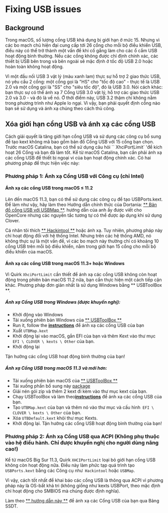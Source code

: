 # Fixing USB issues

## Background
Trong macOS, số lượng cổng USB khả dụng bị giới hạn ở mức 15. Nhưng vì các bo mạch chủ hiện đại cung cấp tới 26 cổng cho mỗi bộ điều khiển USB, điều này có thể trở thành một vấn đề khi cố gắng làm cho các ổ cắm USB hoạt động bình thường. Nếu các cổng không được chỉ định chính xác, các thiết bị USB bên trong và bên ngoài sẽ mặc định ở tốc độ USB 2.0 hoặc hoàn toàn không hoạt động.

Vì một đầu nối USB 3 vật lý (màu xanh lam) thực sự hỗ trợ 2 giao thức USB, nó yêu cầu 2 cổng: một cổng gọi là "HS" cho "tốc độ cao" - thực tế là USB 2.0 và một cổng gọi là "SS" cho "siêu tốc độ", đó là USB 3.0. Nói cách khác: bạn thực sự có thể ánh xạ 7 Cổng USB 3.0 vật lý, hỗ trợ các giao thức USB 2.0 và 3.0 - và đó là về nó. Ở thời điểm này, USB 3.2 thậm chí không nằm trong phương trình như Apple lo ngại. Vì vậy, bạn phải quyết định cổng nào bạn sẽ sử dụng và ánh xạ chúng theo cách thủ công.

## Xóa giới hạn cổng USB và ánh xạ các cổng USB
Cách giải quyết là tăng giới hạn cổng USB và sử dụng các công cụ bổ sung để tạo kext không mã bao gồm bản đồ Cổng USB với 15 cổng bạn chọn. Trước macOS Catalina, bạn có thể sử dụng câu hỏi `` XhciPortLimit` 'để kích hoạt 26 Cổng và bạn đã làm tốt. Kể từ macOS Catalina, bạn cần phải ánh xạ các cổng USB để thiết bị ngoại vi của bạn hoạt động chính xác. Có hai phương pháp để thực hiện việc này:

### Phương pháp 1: Ánh xạ Cổng USB với Công cụ (chỉ Intel)

#### Ánh xạ các cổng USB trong macOS ≤ 11.2
Lên đến macOS 11.3, bạn có thể sử dụng các công cụ để tạo USBPorts.kext. Để làm như vậy, hãy làm theo Hướng dẫn chính thức của Dortania: [** Bản đồ cổng USB với USBMap **](https://dortania.github.io/OpenCore-Post-Install/usb/system-preparation.html). 
hướng dẫn của anh ấy được viết cho OpenCore nhưng các nguyên tắc tương tự có thể được áp dụng khi sử dụng Clover.

Cá nhân tôi thích [** Hackintool **](https://github.com/headkaze/Hackintool) hoặc ánh xạ. Tuy nhiên, phương pháp này chỉ hoạt động đối với hệ thống Intel. Nhưng trên các hệ thống AMD, nó không thực sự là một vấn đề, vì các bo mạch này thường chỉ có khoảng 10 cổng USB trên mỗi bộ điều khiển, nằm trong giới hạn 15 cổng cho mỗi bộ điều khiển của macOS.

#### Ánh xạ các cổng USB trong macOS 11.3+ hoặc Windows
Vì Quirk `XhciPortLimit` cần thiết để ánh xạ các cổng USB không còn hoạt động trong phiên bản macOS 11.2 nữa, bạn cần thực hiện một cách tiếp cận khác. Phương pháp đơn giản nhất là sử dụng Windows bằng ** USBToolBox **.

##### Ánh xạ Cổng USB trong Windows (được khuyến nghị):
- Khởi động vào Windows
- Tải xuống phiên bản Windows của [** USBToolBox **](https://github.com/USBToolBox/tool/releases)
- Run it, follow the [**instructions**](https://github.com/USBToolBox/tool#usage) để ánh xạ các cổng USB của bạn
- Xuất `UTBMap.kext`
- Khởi động lại vào macOS, gắn EFI của bạn và thêm Kext vào thư mục `EFI \ CLOVER \ kexts \ Other` của bạn.
- Khởi động lại

Tận hưởng các cổng USB hoạt động bình thường của bạn!

##### Ánh xạ Cổng USB trong macOS 11.3 và mới hơn:
- Tải xuống phiên bản macOS của [** USBToolBox **](https://github.com/USBToolBox/tool/releases)
- Tải xuống phần bổ sung này [package](https://github.com/USBToolBox/kext/releases)
- Giải nén gói zip và thêm 2 kext đi kèm vào thư mục kext của bạn.
- Chạy USBToolBox và làm theo[**instructions**](https://github.com/USBToolBox/kext#usage) để ánh xạ các cổng USB của bạn.
- Tạo `UTBMap.kext` của bạn và thêm nó vào thư mục và cấu hình` EFI \ CLOVER \ kexts \ Other` của bạn.
- Xóa `UTBDefault.kext` khỏi thư mục Kexts.
- Khởi động lại.
Tận hưởng các cổng USB hoạt động bình thường của bạn!

### Phương pháp 2: Ánh xạ Cổng USB qua ACPI (Không phụ thuộc vào hệ điều hành. Chỉ được khuyến nghị cho người dùng nâng cao!)
Kể từ macOS Big Sur 11.3, Quirk `XHCIPortLimit` loại bỏ giới hạn cổng USB không còn hoạt động nữa. Điều này làm phức tạp quá trình tạo `USBPorts.kext` bằng các Công cụ như` Hackintool` hoặc `USBMap`.

Vì vậy, cách tốt nhất để khai báo các cổng USB là thông qua ACPI vì phương pháp này là OS-bất khả tri (không giống như kexts USBPort, theo mặc định chỉ hoạt động cho SMBIOS mà chúng được định nghĩa).

Làm theo [** hướng dẫn này **](https://github.com/5T33Z0/Clover-Crate/tree/main/USB_Fixes/ACPI_Mapping_USB_Ports) để ánh xạ các Cổng USB của bạn qua Bảng SSDT.
